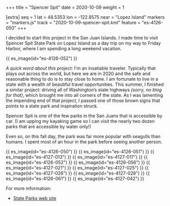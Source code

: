 +++
title = "Spencer Spit"
date = 2020-10-09
weight = 1

[extra]
seq = 1
lat = 48.5353
lon = -122.8575
near = "Lopez Island"
markers = "markers.js"
track = "2020-10-09-spencer-spit.kml"
feature = "es-4126-050"
+++

I decided to start this project in the San Juan Islands. I made time to visit Spencer Spit State Park on Lopez Island as a day trip on my way to Friday Harbor, where I am spending a long weekend vacation.

<!-- more -->

{{ es_image(id="es-4126-052") }}

_A quick word about this project:_ I'm an insatiable traveler. Typically that plays out across the world, but here we are in 2020 and the safe and reasonable thing to do is to stay close to home. I am fortunate to live in a state with a wealth of beautiful travel opportunities. This summer, I finished a similar project: driving all of Washington’s state highways _(sorry, no blog for that)_, which brought me into all corners of the state. As I was lamenting the impending end of that project, I passed one of those brown signs that points to a state park and inspiration struck. 

Spencer Spit is one of the few parks in the San Juans that is accessible by car. (I am upping my kayaking game so I can visit the nearly two dozen parks that are accessible by water only!)

Even so, on this fall day, the park was far more popular with seagulls than humans. I spent most of an hour in the park before seeing another person.

{{ es_image(id="es-4126-050") }}
{{ es_image(id="es-4126-051") }}
{{ es_image(id="es-4127-013") }}
{{ es_image(id="es-4127-017") }}
{{ es_image(id="es-4126-052") }}
{{ es_image(id="es-4126-056") }}
{{ es_image(id="es-4127-021") }}
{{ es_image(id="es-4127-025") }}
{{ es_image(id="es-4127-026") }}
{{ es_image(id="es-4127-028") }}
{{ es_image(id="es-4126-061") }}
{{ es_image(id="es-4127-042") }}

For more information:

* [State Parks web site](https://parks.state.wa.us/687/Spencer-Spit)
